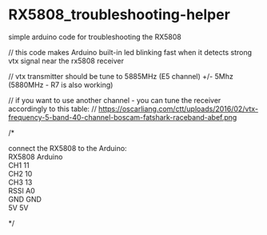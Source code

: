 # RX5808_troubleshooting-helper
simple arduino code for troubleshooting the RX5808 

// this code makes Arduino built-in led blinking fast when it detects strong vtx signal near the rx5808 receiver

// vtx transmitter should be tune to 5885MHz (E5 channel) +/- 5Mhz (5880MHz - R7 is also working)

// if you want to use another channel - you can tune the receiver accordingly to this table: 
//  https://oscarliang.com/ctt/uploads/2016/02/vtx-frequency-5-band-40-channel-boscam-fatshark-raceband-abef.png

/*

 
connect the RX5808 to the Arduino:
<br>
RX5808   Arduino<br>
  CH1      11<br>
  CH2      10<br>
  CH3      13<br>
  RSSI     A0<br>
  GND      GND<br>
   5V      5V<br>



*/
